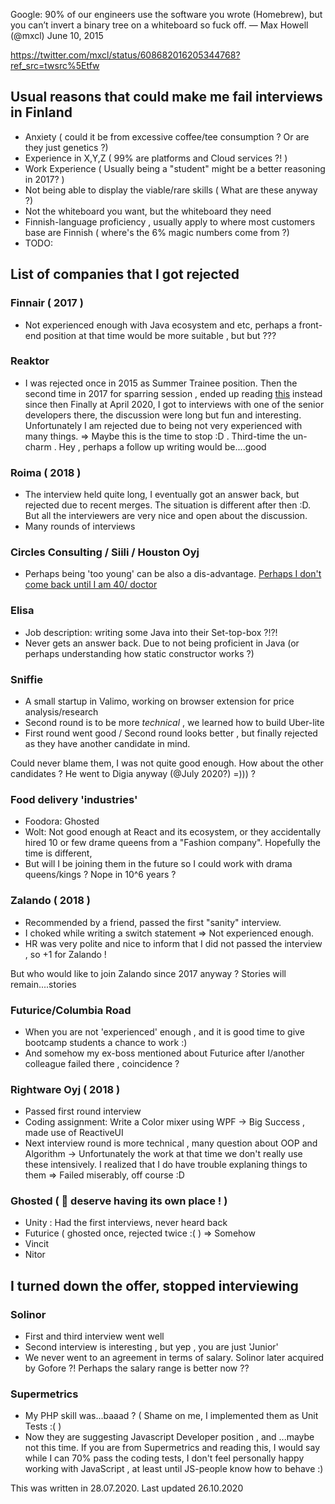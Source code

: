 Google: 90% of our engineers use the software you wrote (Homebrew), but you can’t invert a binary tree on a whiteboard so fuck off.
— Max Howell (@mxcl) June 10, 2015

https://twitter.com/mxcl/status/608682016205344768?ref_src=twsrc%5Etfw


## Usual reasons that could make me fail interviews in Finland

- Anxiety ( could it be from excessive coffee/tee consumption ? Or are they just genetics ?)
- Experience in X,Y,Z ( 99% are platforms and Cloud services ?! )
- Work Experience ( Usually being a "student" might be a better reasoning in 2017? )
- Not being able to display the viable/rare skills ( What are these anyway ?)
- Not the whiteboard you want, but the whiteboard they need
- Finnish-language proficiency , usually apply to where most customers base are Finnish ( where's the 6% magic numbers come from ?)
- TODO:

## List of companies that I got rejected

### Finnair ( 2017 )
- Not experienced enough with Java ecosystem and etc, perhaps a front-end position at that time would be more suitable , but but ???

### Reaktor
- I was rejected once in 2015 as Summer Trainee position. Then the second time in 2017 for sparring session , ended up reading [this](https://github.com/reaktor/tips-for-ppl-who-want-to-learn) instead since then
Finally at April 2020, I got to interviews with one of the senior developers there, the discussion were long but fun and interesting. Unfortunately I am rejected due to being not very experienced with many things.
=> Maybe this is the time to stop :D  . Third-time the un-charm . Hey , perhaps a follow up writing would be....good

### Roima ( 2018 )
- The interview held quite long, I eventually got an answer back, but rejected due to recent merges. The situation is different after then :D. But all the interviewers are very nice and open about the discussion.
- Many rounds of interviews

### Circles Consulting / Siili / Houston Oyj
- Perhaps being 'too young' can be also a dis-advantage. [Perhaps I don't come back until I am 40/ doctor](https://www.youtube.com/watch?v=hVODv8A5-EM)

### Elisa
- Job description: writing some Java into their Set-top-box ?!?!
- Never gets an answer back. Due to not being proficient in Java (or perhaps understanding how static constructor works ?)

### Sniffie
- A small startup in Valimo, working on browser extension for price analysis/research
- Second round is to be more *technical* , we learned how to build Uber-lite
- First round went good / Second round looks better , but finally rejected as they have another candidate in mind.

Could never blame them, I was not quite good enough.
How about the other candidates ? He went to Digia anyway (@July 2020?) =))) ?

### Food delivery 'industries'
- Foodora: Ghosted
- Wolt: Not good enough at React and its ecosystem, or they accidentally hired 10 or few drame queens from a "Fashion company". Hopefully the time is different,
- But will I be joining them in the future so I could work with drama queens/kings ? Nope in 10^6 years ?

### Zalando ( 2018 )
- Recommended by a friend, passed the first "sanity" interview.
- I choked while writing a switch statement => Not experienced enough.
- HR was very polite and nice to inform that I did not passed the interview , so +1 for Zalando !

But who would like to join Zalando since 2017 anyway ? Stories will remain....stories

### Futurice/Columbia Road
- When you are not 'experienced' enough , and it is good time to give bootcamp students a chance to work :)
- And somehow my ex-boss mentioned about Futurice after I/another colleague failed there , coincidence ?

### Rightware Oyj ( 2018 )
- Passed first round interview
- Coding assignment: Write a Color mixer using WPF -> Big Success , made use of ReactiveUI
- Next interview round is more technical , many question about OOP and Algorithm -> Unfortunately the work at that time we don't really use these intensively. I realized that I do have trouble explaning things to them
=> Failed miserably, off course :D

### Ghosted ( :ghost: deserve having its own place ! )
- Unity : Had the first interviews, never heard back
- Futurice ( ghosted once, rejected twice :(  ) => Somehow
- Vincit
- Nitor

## I turned down the offer, stopped interviewing

### Solinor
- First and third interview went well
- Second interview is interesting , but yep , you are just 'Junior'
- We never went to an agreement in terms of salary. Solinor later acquired by Gofore ?! Perhaps the salary range is better now ??


### Supermetrics
- My PHP skill was...baaad ? ( Shame on me, I implemented them as Unit Tests :( )
- Now they are suggesting Javascript Developer position , and ...maybe not this time. If you are from Supermetrics and reading this, I would say while I can 70% pass the coding tests, I don't feel personally happy working with JavaScript , at least until JS-people know how to behave :)

This was written in 28.07.2020. Last updated 26.10.2020


